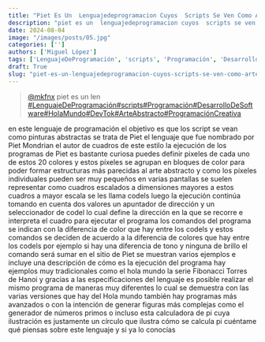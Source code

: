 ```yaml
---
title: "Piet Es Un  Lenguajedeprogramacion Cuyos  Scripts Se Ven Como Arte"
description: "piet es un  lenguajedeprogramacion cuyos  scripts se ven como arte"
date: 2024-08-04
image: "/images/posts/05.jpg"
categories: ['']
authors: ['Miguel López']
tags: ['LenguajeDeProgramación', 'scripts', 'Programación', 'DesarrolloDeSoftware', 'HolaMundo', 'DevTok', 'ArteAbstracto', 'ProgramaciónCreativa']
draft: True
slug: "piet-es-un-lenguajedeprogramacion-cuyos-scripts-se-ven-como-arte"
---
```


<blockquote class="tiktok-embed" cite="{https://www.tiktok.com/@mkfnx/video/7363443685066804488}" data-video-id="7363443685066804488" style="max-width: 605px;min-width: 325px;" > <section> <a target="_blank" title="@mkfnx" href="https://www.tiktok.com/@mkfnx?refer=embed">@mkfnx</a> piet es un  len </section> <a title="LenguajeDeProgramación" target="_blank" href="https://www.tiktok.com/tag/LenguajeDeProgramación?refer=embed">#LenguajeDeProgramación</a><a title="scripts" target="_blank" href="https://www.tiktok.com/tag/scripts?refer=embed">#scripts</a><a title="Programación" target="_blank" href="https://www.tiktok.com/tag/Programación?refer=embed">#Programación</a><a title="DesarrolloDeSoftware" target="_blank" href="https://www.tiktok.com/tag/DesarrolloDeSoftware?refer=embed">#DesarrolloDeSoftware</a><a title="HolaMundo" target="_blank" href="https://www.tiktok.com/tag/HolaMundo?refer=embed">#HolaMundo</a><a title="DevTok" target="_blank" href="https://www.tiktok.com/tag/DevTok?refer=embed">#DevTok</a><a title="ArteAbstracto" target="_blank" href="https://www.tiktok.com/tag/ArteAbstracto?refer=embed">#ArteAbstracto</a><a title="ProgramaciónCreativa" target="_blank" href="https://www.tiktok.com/tag/ProgramaciónCreativa?refer=embed">#ProgramaciónCreativa</a> </blockquote> <script async src="https://www.tiktok.com/embed.js"></script>

en este lenguaje de programación el objetivo es que los script se vean como pinturas abstractas se trata de Piet el lenguaje que fue nombrado por Piet Mondrian el autor de cuadros de este estilo la ejecución de los programas de Piet es bastante curiosa puedes definir pixeles de cada uno de estos 20 colores y estos píxeles se agrupan en bloques de color para poder formar estructuras más parecidas al arte abstracto y como los píxeles individuales pueden ser muy pequeños en varias pantallas se suelen representar como cuadros escalados a dimensiones mayores a estos cuadros a mayor escala se les llama codels luego la ejecución continúa tomando en cuenta dos valores un apuntador de dirección y un seleccionador de codel lo cual define la dirección en la que se recorre e interpreta el cuadro para ejecutar el programa los comandos del programa se indican con la diferencia de color que hay entre los codels y estos comandos se deciden de acuerdo a la diferencia de colores que hay entre los codels por ejemplo si hay una diferencia de tono y ninguna de brillo el comando será sumar en el sitio de Piet se muestran varios ejemplos e incluye una descripción de cómo es la ejecución del programa hay ejemplos muy tradicionales como el hola mundo la serie Fibonacci Torres de Hanoi y gracias a las especificaciones del lenguaje es posible realizar el mismo programa de maneras muy diferentes lo cual se demuestra con las varias versiones que hay del Hola mundo también hay programas más avanzados o con la intención de generar figuras más complejas como el generador de números primos o incluso esta calculadora de pi cuya ilustración es justamente un círculo que ilustra cómo se calcula pi cuéntame qué piensas sobre este lenguaje y si ya lo conocías 